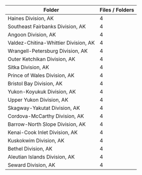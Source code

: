 | Folder                               |   Files / Folders |
|--------------------------------------|-------------------|
| Haines Division, AK                  |                 4 |
| Southeast Fairbanks Division, AK     |                 4 |
| Angoon Division, AK                  |                 4 |
| Valdez-Chitina-Whittier Division, AK |                 4 |
| Wrangell-Petersburg Division, AK     |                 4 |
| Outer Ketchikan Division, AK         |                 4 |
| Sitka Division, AK                   |                 4 |
| Prince of Wales Division, AK         |                 4 |
| Bristol Bay Division, AK             |                 4 |
| Yukon-Koyukuk Division, AK           |                 4 |
| Upper Yukon Division, AK             |                 4 |
| Skagway-Yakutat Division, AK         |                 4 |
| Cordova-McCarthy Division, AK        |                 4 |
| Barrow-North Slope Division, AK      |                 4 |
| Kenai-Cook Inlet Division, AK        |                 4 |
| Kuskokwim Division, AK               |                 4 |
| Bethel Division, AK                  |                 4 |
| Aleutian Islands Division, AK        |                 4 |
| Seward Division, AK                  |                 4 |